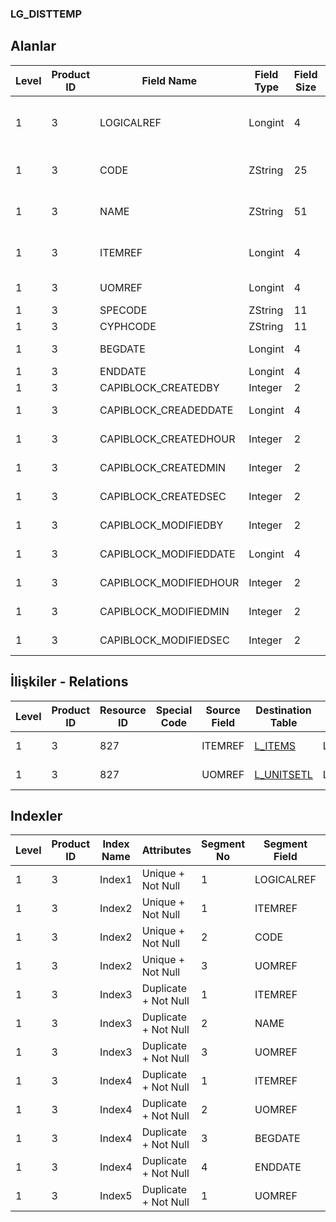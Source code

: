 ### LG_DISTTEMP

## Alanlar

**Level**|**Product ID**|**Field Name**|**Field Type**|**Field Size**|**Field Offset**|**Türkçe Açıklama**|**Expression**
-----|-----|-----|-----|-----|-----|-----|-----
1|3|LOGICALREF|Longint|4|0|Dağıtım Şablonu Log. Ref.|Distribution Template Logical Reference
1|3|CODE|ZString|25|4|Dağıtım Şablonu Kodu|Distribution Template Code
1|3|NAME|ZString|51|29|Dağıtım Şablonu Açıklaması|Distribution Template Description
1|3|ITEMREF|Longint|4|80|Malzeme Kartı Referansı|Item Card Reference
1|3|UOMREF|Longint|4|84|Birim referansı|Unit Reference
1|3|SPECODE|ZString|11|88|Özel Kod|Aux. Code
1|3|CYPHCODE|ZString|11|99|Yetki Kodu|Auth. Code
1|3|BEGDATE|Longint|4|110|Başlangıç tarihi|Start Date
1|3|ENDDATE|Longint|4|114|Bitiş Tarihi|End Date
1|3|CAPIBLOCK_CREATEDBY|Integer|2|118|Oluşturan|Created By
1|3|CAPIBLOCK_CREADEDDATE|Longint|4|120|Oluşturulma Tarihi|Created Date
1|3|CAPIBLOCK_CREATEDHOUR|Integer|2|124|Oluşturulma Saati|Created Hour
1|3|CAPIBLOCK_CREATEDMIN|Integer|2|126|Oluşturulma Dakikası|Created Minute
1|3|CAPIBLOCK_CREATEDSEC|Integer|2|128|Oluşturulma Saniyesi|Created Second
1|3|CAPIBLOCK_MODIFIEDBY|Integer|2|130|Değiştiren|Modified By
1|3|CAPIBLOCK_MODIFIEDDATE|Longint|4|132|Değiştirilme Tarihi|Modified Date
1|3|CAPIBLOCK_MODIFIEDHOUR|Integer|2|136|Değiştirilme Saati|Modified Hour
1|3|CAPIBLOCK_MODIFIEDMIN|Integer|2|138|Değiştirilme Dakikası|Modified Minute
1|3|CAPIBLOCK_MODIFIEDSEC|Integer|2|140|Değiştirilme Saniyesi|Modified Second

## İlişkiler - Relations
**Level**|**Product ID**|**Resource ID**|**Special Code**|**Source Field**|**Destination Table**|**Destination Field**|**Relation Type**|**Extra Condition**
-----|-----|-----|-----|-----|-----|-----|-----|-----
1|3|827||ITEMREF|[L_ITEMS](../L_ITEMS "L_ITEMS")|LOGICALREF|one-to-one|
1|3|827||UOMREF|[L_UNITSETL](../L_UNITSETL "L_UNITSETL")|LOGICALREF|one-to-one|

## Indexler
**Level**|**Product ID**|**Index Name**|**Attributes**|**Segment No**|**Segment Field**|**Sense**
-----|-----|-----|-----|-----|-----|-----
1|3|Index1|Unique + Not Null|1|LOGICALREF|Ascending
1|3|Index2|Unique + Not Null|1|ITEMREF|Ascending
1|3|Index2|Unique + Not Null|2|CODE|Ascending
1|3|Index2|Unique + Not Null|3|UOMREF|Ascending
1|3|Index3|Duplicate + Not Null|1|ITEMREF|Ascending
1|3|Index3|Duplicate + Not Null|2|NAME|Ascending
1|3|Index3|Duplicate + Not Null|3|UOMREF|Ascending
1|3|Index4|Duplicate + Not Null|1|ITEMREF|Ascending
1|3|Index4|Duplicate + Not Null|2|UOMREF|Ascending
1|3|Index4|Duplicate + Not Null|3|BEGDATE|Ascending
1|3|Index4|Duplicate + Not Null|4|ENDDATE|Ascending
1|3|Index5|Duplicate + Not Null|1|UOMREF|Ascending
